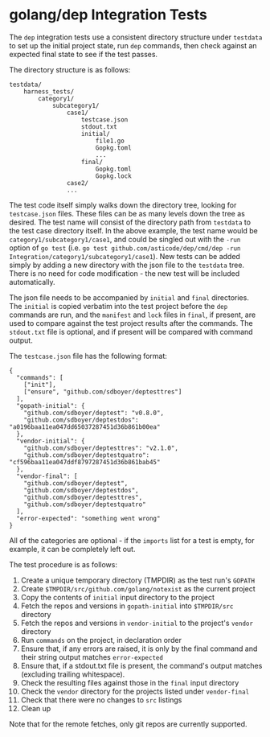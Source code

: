 # golang/dep Integration Tests

The `dep` integration tests use a consistent directory structure under `testdata`
to set up the initial project state, run `dep` commands, then check against an
expected final state to see if the test passes.

The directory structure is as follows:

    testdata/
        harness_tests/
            category1/
                subcategory1/
                    case1/
                        testcase.json
                        stdout.txt
                        initial/
                            file1.go
                            Gopkg.toml
                            ...
                        final/
                            Gopkg.toml
                            Gopkg.lock
                    case2/
                    ...

The test code itself simply walks down the directory tree, looking for
`testcase.json` files.  These files can be as many levels down the tree as
desired.  The test name will consist of the directory path from `testdata` to
the test case directory itself.  In the above example, the test name would be
`category1/subcategory1/case1`, and could be singled out with the `-run` option
of `go test` (i.e.
`go test github.com/asticode/dep/cmd/dep -run Integration/category1/subcategory1/case1`).
New tests can be added simply by adding a new directory with the json file to
the `testdata` tree.  There is no need for code modification - the new test
will be included automatically.

The json file needs to be accompanied by `initial` and `final` directories. The
`initial` is copied verbatim into the test project before the `dep` commands are
run, and the `manifest` and `lock` files in `final`, if present, are used to
compare against the test project results after the commands. The `stdout.txt` file
is optional, and if present will be compared with command output.

The `testcase.json` file has the following format:

    {
      "commands": [
        ["init"],
        ["ensure", "github.com/sdboyer/deptesttres"]
      ],
      "gopath-initial": {
        "github.com/sdboyer/deptest": "v0.8.0",
        "github.com/sdboyer/deptestdos": "a0196baa11ea047dd65037287451d36b861b00ea"
      },
      "vendor-initial": {
        "github.com/sdboyer/deptesttres": "v2.1.0",
        "github.com/sdboyer/deptestquatro": "cf596baa11ea047ddf8797287451d36b861bab45"
      },
      "vendor-final": [
        "github.com/sdboyer/deptest",
        "github.com/sdboyer/deptestdos",
        "github.com/sdboyer/deptesttres",
        "github.com/sdboyer/deptestquatro"
      ],
      "error-expected": "something went wrong"
    }

All of the categories are optional - if the `imports` list for a test is empty,
for example, it can be completely left out.

The test procedure is as follows:

1. Create a unique temporary directory (TMPDIR) as the test run's `GOPATH`
2. Create `$TMPDIR/src/github.com/golang/notexist` as the current project
3. Copy the contents of `initial` input directory to the project
4. Fetch the repos and versions in `gopath-initial` into `$TMPDIR/src` directory
5. Fetch the repos and versions in `vendor-initial` to the project's `vendor` directory
6. Run `commands` on the project, in declaration order
7. Ensure that, if any errors are raised, it is only by the final command and their string output matches `error-expected`
8. Ensure that, if a stdout.txt file is present, the command's output matches (excluding trailing whitespace).
9. Check the resulting files against those in the `final` input directory
10. Check the `vendor` directory for the projects listed under `vendor-final`
11. Check that there were no changes to `src` listings
12. Clean up

Note that for the remote fetches, only git repos are currently supported.
